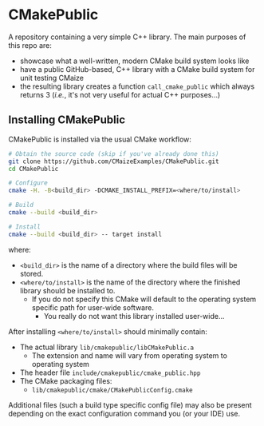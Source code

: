 # CMakePublic
A repository containing a very simple C++ library. The main purposes of this 
repo are:

- showcase what a well-written, modern CMake build system looks like
- have a public GitHub-based, C++ library with a CMake build system for unit 
  testing CMaize
- the resulting library creates a function `call_cmake_public` which always
  returns 3 (*i.e.*, it's not very useful for actual C++ purposes...)  

## Installing CMakePublic

CMakePublic is installed via the usual CMake workflow:

```.bash
# Obtain the source code (skip if you've already done this)
git clone https://github.com/CMaizeExamples/CMakePublic.git
cd CMakePublic

# Configure
cmake -H. -B<build_dir> -DCMAKE_INSTALL_PREFIX=<where/to/install>

# Build
cmake --build <build_dir>

# Install
cmake --build <build_dir> -- target install
```

where:

- `<build_dir>` is the name of a directory where the build files will be stored.
- `<where/to/install>` is the name of the directory where the finished library
  should be installed to.
  - If you do not specify this CMake will default to the operating system 
    specific path for user-wide software.
    - You really do not want this library installed user-wide...

After installing `<where/to/install>` should minimally contain:

- The actual library `lib/cmakepublic/libCMakePublic.a`
  - The extension and name will vary from operating system to operating system
- The header file `include/cmakepublic/cmake_public.hpp`
- The CMake packaging files:
  - `lib/cmakepublic/cmake/CMakePublicConfig.cmake`

Additional files (such a build type specific config file) may also be present
depending on the exact configuration command you (or your IDE) use.